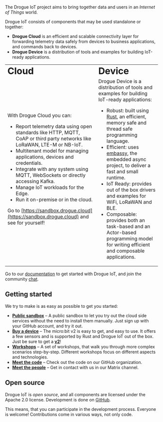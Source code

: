 The Drogue IoT project aims to bring together data and users in an _Internet of Things_ world.

Drogue IoT consists of components that may be used standalone or together:

* **Drogue Cloud** is an efficient and scalable connectivity layer for forwarding telemetry data safely from devices to business applications, and commands back to devices. 
* **Drogue Device** is a distribution of tools and examples for building IoT-ready applications.

<table border="0">
 <tr>
    <td><b style="font-size:30px">Cloud</b></td>
    <td><b style="font-size:30px">Device</b></td>
 </tr>
 <tr>
    <td>
With Drogue Cloud you can:

* Report telemetry data using open standards like HTTP, MQTT, CoAP or third party networks like LoRaWAN, LTE-M or NB-IoT.
* Multitenant model for managing applications, devices and credentials.
* Integrate with any system using MQTT, WebSockets or directly accessing Kafka.
* Manage IoT workloads for the Edge.
* Run it on-premise or in the cloud.

Go to [https://sandbox.drogue.cloud](https://sandbox.drogue.cloud) and see for yourself!
    </td>
    <td>
Drogue Device is a distribution of tools and examples for building IoT-ready applications:

* Robust: built using [Rust](https://www.rust-lang.org), an efficient, memory safe and thread safe programming language.
* Efficient: uses [embassy](https://github.com/embassy-rs/embassy), the embedded async project, to deliver a fast and small runtime.
* IoT Ready: provides out of the box drivers and examples for WiFi, LoRaWAN and BLE.
* Composable: provides both an task-based and an Actor-based programming model for writing efficient and composable applications.
    </td>
 </tr>
</table>

Go to our [documentation](https://book.drogue.io/drogue-cloud/dev/index.html) to get started with Drogue IoT, and join the community [chat](https://matrix.to/#/#drogue-iot:matrix.org).

## Getting started

We try to make is as easy as possible to get you started:

* **[Public sandbox](https://sandbox.drogue.cloud)** – A public sandbox to let you try out the cloud side services without the need to install them manually. Just sign up with your GitHub account, and try it out.
* **[Buy a device](https://microbit.org/buy/?version=microbitV2)** – The micro:bit v2 is easy to get, and easy to use. It offers a few sensors and is supported by Rust and Drogue IoT out of the box. Just be sure to get a <u>**v2**</u>!
* **[Workshops](https://book.drogue.io/drogue-workshops/index.html)** – A set of workshops, that walk you through more complex scenarios step-by-step. Different workshops focus on different aspects and technologies.
* **[Meet the code](https://github.io/drogue-iot)** – Check out the code on our GitHub organization.
* **[Meet the people](https://matrix.to/#/#drogue-iot:matrix.org)** – Get in contact with us in our Matrix channel.

## Open source

Drogue IoT is *open source*, and all components are licensed under the Apache 2.0 license.  Development is done on [GitHub](https://github.com/drogue-iot).

This means, that you can participate in the development process. Everyone is welcome! Contributions come in various
ways, not only code.
